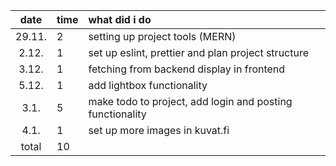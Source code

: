 |  date  | time | what did i do                                             |
| :----: | :--- | :-------------------------------------------------------- |
| 29.11. | 2    | setting up project tools (MERN)                           |
| 2.12.  | 1    | set up eslint, prettier and plan project structure        |
| 3.12.  | 1    | fetching from backend display in frontend                 |
| 5.12.  | 1    | add lightbox functionality                                |
|  3.1.  | 5    | make todo to project, add login and posting functionality |
|  4.1.  | 1    | set up more images in kuvat.fi                            |
| total  | 10   |                                                           |
